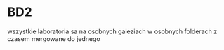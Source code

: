 # BD2

wszystkie laboratoria sa na osobnych galeziach w osobnych folderach z czasem mergowane do jednego
